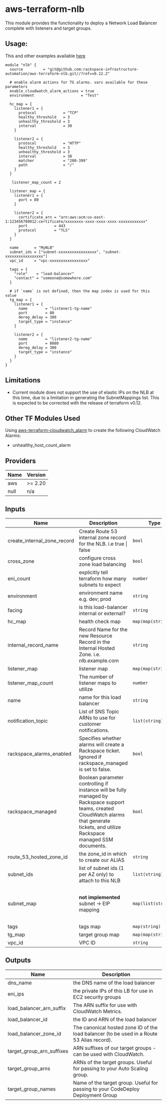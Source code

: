 # aws-terraform-nlb

This module provides the functionality to deploy a Network Load Balancer complete with listeners and target groups.

## Usage:

This and other examples available [here](examples/)

```HCL
module "nlb" {
  source         = "git@github.com:rackspace-infrastructure-automation/aws-terraform-nlb.git//?ref=v0.12.2"

  # enable alarm actions for TG alarms. vars available for these parameters
  enable_cloudwatch_alarm_actions = true
  environment                     = "Test"

  hc_map = {
    listener1 = {
      protocol            = "TCP"
      healthy_threshold   = 3
      unhealthy_threshold = 3
      interval            = 30
    }

    listener2 = {
      protocol            = "HTTP"
      healthy_threshold   = 3
      unhealthy_threshold = 3
      interval            = 30
      matcher             = "200-399"
      path                = "/"
    }
  }

   listener_map_count = 2

  listener_map = {
    listener1 = {
      port = 80
    }

    listener2 = {
      certificate_arn = "arn:aws:acm:us-east-1:123456789012:certificate/xxxxxxxx-xxxx-xxxx-xxxx-xxxxxxxxxxxx"
      port            = 443
      protocol        = "TLS"
    }
  }

  name       = "MyNLB"
  subnet_ids = ["subnet-xxxxxxxxxxxxxxxxx", "subnet-xxxxxxxxxxxxxxxxx"]
  vpc_id     = "vpc-xxxxxxxxxxxxxxxxx"

  tags = {
    "role"    = "load-balancer"
    "contact" = "someone@somewhere.com"
  }

  # if `name` is not defined, then the map index is used for this value
  tg_map = {
    listener1 = {
      name        = "listener1-tg-name"
      port        = 80
      dereg_delay = 300
      target_type = "instance"
    }

    listener2 = {
      name        = "listener2-tg-name"
      port        = 8080
      dereg_delay = 300
      target_type = "instance"
    }
  }
}
```

## Limitations

- Current module does not support the use of elastic IPs on the NLB at this time, due to a limitation in generating the SubnetMappings list.  This is expected to be corrected with the release of terraform v0.12.

## Other TF Modules Used

Using [aws-terraform-cloudwatch\_alarm](https://github.com/rackspace-infrastructure-automation/aws-terraform-cloudwatch_alarm) to create the following CloudWatch Alarms:
  - unhealthy\_host\_count\_alarm

## Providers

| Name | Version |
|------|---------|
| aws | >= 2.20 |
| null | n/a |

## Inputs

| Name | Description | Type | Default | Required |
|------|-------------|------|---------|:-----:|
| create\_internal\_zone\_record | Create Route 53 internal zone record for the NLB. i.e true \| false | `bool` | `false` | no |
| cross\_zone | configure cross zone load balancing | `bool` | `true` | no |
| eni\_count | explicitly tell terraform how many subnets to expect | `number` | `0` | no |
| environment | environment name e.g. dev; prod | `string` | `"test"` | no |
| facing | is this load-balancer internal or external? | `string` | `"external"` | no |
| hc\_map | health check map | `map(map(string))` | n/a | yes |
| internal\_record\_name | Record Name for the new Resource Record in the Internal Hosted Zone. i.e. nlb.example.com | `string` | `""` | no |
| listener\_map | listener map | `map(map(string))` | n/a | yes |
| listener\_map\_count | The number of listener maps to utilize | `number` | `1` | no |
| name | name for this load balancer | `string` | n/a | yes |
| notification\_topic | List of SNS Topic ARNs to use for customer notifications. | `list(string)` | `[]` | no |
| rackspace\_alarms\_enabled | Specifies whether alarms will create a Rackspace ticket.  Ignored if rackspace\_managed is set to false. | `bool` | `false` | no |
| rackspace\_managed | Boolean parameter controlling if instance will be fully managed by Rackspace support teams, created CloudWatch alarms that generate tickets, and utilize Rackspace managed SSM documents. | `bool` | `true` | no |
| route\_53\_hosted\_zone\_id | the zone\_id in which to create our ALIAS | `string` | `""` | no |
| subnet\_ids | list of subnet ids (1 per AZ only) to attach to this NLB | `list(string)` | n/a | yes |
| subnet\_map | **not implemented** subnet -> EIP mapping | `map(list(string))` | <pre>{<br>  "0": [<br>    "eip-1",<br>    "subnet-1"<br>  ]<br>}</pre> | no |
| tags | tags map | `map(string)` | `{}` | no |
| tg\_map | target group map | `map(map(string))` | n/a | yes |
| vpc\_id | VPC ID | `string` | n/a | yes |

## Outputs

| Name | Description |
|------|-------------|
| dns\_name | the DNS name of the load balancer |
| eni\_ips | the private IPs of this LB for use in EC2 security groups |
| load\_balancer\_arn\_suffix | The ARN suffix for use with CloudWatch Metrics. |
| load\_balancer\_id | the ID and ARN of the load balancer |
| load\_balancer\_zone\_id | The canonical hosted zone ID of the load balancer (to be used in a Route 53 Alias record). |
| target\_group\_arn\_suffixes | ARN suffixes of our target groups - can be used with CloudWatch. |
| target\_group\_arns | ARNs of the target groups. Useful for passing to your Auto Scaling group. |
| target\_group\_names | Name of the target group. Useful for passing to your CodeDeploy Deployment Group |

